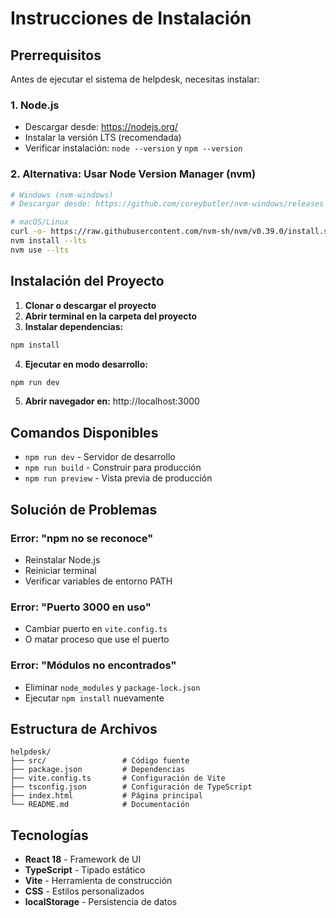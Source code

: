 # Instrucciones de Instalación

## Prerrequisitos

Antes de ejecutar el sistema de helpdesk, necesitas instalar:

### 1. Node.js
- Descargar desde: https://nodejs.org/
- Instalar la versión LTS (recomendada)
- Verificar instalación: `node --version` y `npm --version`

### 2. Alternativa: Usar Node Version Manager (nvm)
```bash
# Windows (nvm-windows)
# Descargar desde: https://github.com/coreybutler/nvm-windows/releases

# macOS/Linux
curl -o- https://raw.githubusercontent.com/nvm-sh/nvm/v0.39.0/install.sh | bash
nvm install --lts
nvm use --lts
```

## Instalación del Proyecto

1. **Clonar o descargar el proyecto**
2. **Abrir terminal en la carpeta del proyecto**
3. **Instalar dependencias:**
```bash
npm install
```

4. **Ejecutar en modo desarrollo:**
```bash
npm run dev
```

5. **Abrir navegador en:** http://localhost:3000

## Comandos Disponibles

- `npm run dev` - Servidor de desarrollo
- `npm run build` - Construir para producción
- `npm run preview` - Vista previa de producción

## Solución de Problemas

### Error: "npm no se reconoce"
- Reinstalar Node.js
- Reiniciar terminal
- Verificar variables de entorno PATH

### Error: "Puerto 3000 en uso"
- Cambiar puerto en `vite.config.ts`
- O matar proceso que use el puerto

### Error: "Módulos no encontrados"
- Eliminar `node_modules` y `package-lock.json`
- Ejecutar `npm install` nuevamente

## Estructura de Archivos

```
helpdesk/
├── src/                 # Código fuente
├── package.json         # Dependencias
├── vite.config.ts       # Configuración de Vite
├── tsconfig.json        # Configuración de TypeScript
├── index.html           # Página principal
└── README.md            # Documentación
```

## Tecnologías

- **React 18** - Framework de UI
- **TypeScript** - Tipado estático
- **Vite** - Herramienta de construcción
- **CSS** - Estilos personalizados
- **localStorage** - Persistencia de datos
